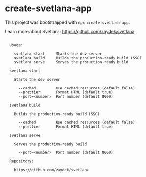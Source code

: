 # create-svetlana-app

This project was bootstrapped with `npx create-svetlana-app`.

Learn more about Svetlana: https://github.com/zaydek/svetlana.

```

  Usage:

    svetlana start     Starts the dev server
    svetlana build     Builds the production-ready build (SSG)
    svetlana serve     Serves the production-ready build

  svetlana start

    Starts the dev server

      --cached         Use cached resources (default false)
      --prettier       Format HTML (default true)
      --port=<number>  Port number (default 8000)

  svetlana build

    Builds the production-ready build (SSG)

      --cached         Use cached resources (default false)
      --prettier       Format HTML (default true)

  svetlana serve

    Serves the production-ready build

      --port=<number>  Port number (default 8000)

  Repository:

    https://github.com/zaydek/svetlana

```
